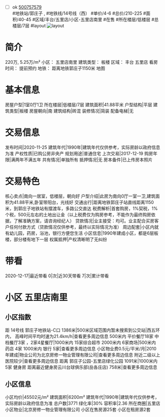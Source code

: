 - [ ] ok [500757579](https://bj.5i5j.com/ershoufang/500757579.html)  
 #地铁站/郭庄子 ,  #地铁线/14号线（西）
#单价/4-6 #总价/210-225 #面积/40-45   #区域/丰台/五里店/小区-五里店南里 #在售 #所在楼层/低楼层 #总楼层/7层 #layout 
![layout](http://image2a.5i5j.com/scm/HOUSE_CUSTOMER/53fa6a2153f6439f9dd8709a9659bdca.jpg_P5.jpg) 
# 简介 
 220万,  5.25万/m² 
小区： 五里店南里
建筑类型： 板楼
区域： 丰台 五里店
看房时间： 提前预约
地铁： 距离地铁郭庄子1150米 地图
# 基本信息 
 房屋户型|1室0厅1卫
所在楼层|低楼层/7层
建筑面积|41.88平米
户型结构|平层
建筑类型|板楼
房屋朝向|南
建筑结构|砖混
装修情况|简装
配备电梯|无
# 交易信息 
 发布时间|2020-11-25
建筑年代|1990年|建筑年代仅供参考，实际房龄以政府信息为准
产权性质|已购公房非央产
规划用途|普通住宅
上次交易|2017-12-19
购房年限|满两年不满五年
共有情况|单独所有
抵押情况|无
房本备件|已上传房本照片
# 交易特色 
 核心卖点|南向一居室，低楼层，朝向好
户型介绍|此房为南向0厅一室一卫,建筑面积为41.88平米,卧室带阳台，光线好
交通出行|距离地铁郭庄子站直线距离1150米，到郭庄子地铁站有摆渡车，多路公交直达
税费解析|首套购房，1%契税，1%个税，500元左右的土地出让金（以上税费仅为购房参考，不能作为最终购房依据，了解准确方案，请咨询经纪人）
贷款情况|业主接受：均可。业主配合买房客户任何付款方式（贷款情况仅供参考，最终以实际情况为准）
周边配套|小区内就有幼儿园，药房，浴池，银行方便您生活
小区信息|1990年建成小区，都是6层板楼，部分楼有地下一层
权属抵押|产权清晰明了无纠纷
# 带看 
 2020-12-17|最近带看	 0|次|近30天带看	 7|次|累计带看
# 小区 五里店南里
## 小区指数 
 距 14号线 郭庄子地铁站-C口 1386米|500米区域范围内暂未搜索到公交站|西五环内， 高峰时间平均时速为21.4km/h|查看更多周边信息
500米内 平价餐厅18家
中档餐厅3家 ，2家4星餐厅|1000米内 15家综合超市
2000米内 6家商场|500米内 药店 4家
1000米内 银行 5家|查看更多周边信息
小区物业费0.5元/平米/月|2010年建成|物业公司为北京房修一物业管理有限公司|查看更多周边信息
附近二级以上医院较少|查看更多周边信息
距离 郭庄子公园-五里店绿化公园 1091米|1000米内 5家 健身房
距离最近健身房云川台球俱乐部(岳各庄店) 758米|查看更多周边信息
## 小区信息 
 小区均价|45502元/m²
建筑面积|6200m²
建筑年代|1990年|建筑年代仅供参考，实际房龄以政府信息为准
总户数|3771
绿化率|30%
容积率|2.36
所在商圈|五里店
小区物业|北京房修一物业管理有限公司
小区在售房源25套
小区在租房源2套
